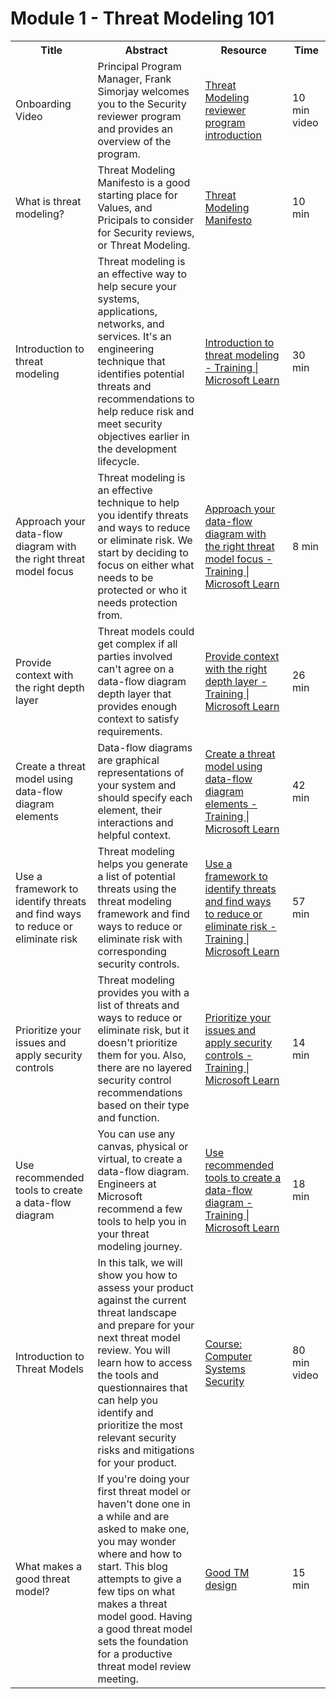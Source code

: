 # Module 1 - Threat Modeling 101


<table>
  <colgroup>
    <col style="width: 200px;">
    <col style="width: 400px;">
    <col style="width: 300px;">
    <col style="width: 100px;">
  </colgroup>
  <tr>
    <th>Title</th>
    <th>Abstract</th>
    <th>Resource</th>
    <th>Time</th>
  </tr>
  <tr>
    <td>Onboarding Video</td>
    <td>Principal Program Manager, Frank Simorjay welcomes you to the Security reviewer program and provides an overview of the program.</td>
    <td><a href="https://youtu.be/s-YrCIGwbVs"> Threat Modeling reviewer program introduction </a></td>
    <td>10 min video</tr>
  <tr>
    <td>What is threat modeling?</td>
    <td>Threat Modeling Manifesto is a good starting place for Values, and Pricipals to consider for Security reviews, or Threat Modeling.</td>
    <td><a href="https://www.threatmodelingmanifesto.org/"> Threat Modeling Manifesto</a></td>
    <td>10 min</td>
  </tr>
  <tr>
    <td>Introduction to threat modeling</td>
    <td>Threat modeling is an effective way to help secure your systems, applications, networks, and services. It's an engineering technique that identifies potential threats and recommendations to help reduce risk and meet security objectives earlier in the development lifecycle.</td>
    <td><a href="https://learn.microsoft.com/en-us/training/modules/tm-introduction-to-threat-modeling/"> Introduction to threat modeling - Training | Microsoft Learn</a></td>
    <td>30 min</td>
  </tr>
  <tr>
    <td>Approach your data-flow diagram with the right threat model focus</td>
    <td>Threat modeling is an effective technique to help you identify threats and ways to reduce or eliminate risk. We start by deciding to focus on either what needs to be protected or who it needs protection from.</td>
    <td><a href="https://learn.microsoft.com/en-us/training/modules/tm-approach-your-data-flow-diagram-with-the-right-threat-model-focus/">Approach your data-flow diagram with the right threat model focus - Training | Microsoft Learn</a></td>
    <td>8 min</td>
  </tr>
  <tr>
    <td>Provide context with the right depth layer</td>
    <td>Threat models could get complex if all parties involved can't agree on a data-flow diagram depth layer that provides enough context to satisfy requirements.</td>
    <td><a href="https://learn.microsoft.com/en-us/training/modules/tm-provide-context-with-the-right-depth-layer/">Provide context with the right depth layer - Training | Microsoft Learn</a></td>
    <td>26 min</td>
  </tr>
  <tr>
    <td>Create a threat model using data-flow diagram elements</td>
    <td>Data-flow diagrams are graphical representations of your system and should specify each element, their interactions and helpful context.</td>
    <td><a href="https://learn.microsoft.com/en-us/training/modules/tm-create-a-threat-model-using-foundational-data-flow-diagram-elements/">Create a threat model using data-flow diagram elements - Training | Microsoft Learn</td>
    <td>42 min</td>
  </tr>
  <tr>
    <td>Use a framework to identify threats and find ways to reduce or eliminate risk</td>
    <td>Threat modeling helps you generate a list of potential threats using the threat modeling framework and find ways to reduce or eliminate risk with corresponding security controls.</td>
    <td><a href="https://learn.microsoft.com/en-us/training/modules/tm-use-a-framework-to-identify-threats-and-find-ways-to-reduce-or-eliminate-risk/">Use a framework to identify threats and find ways to reduce or eliminate risk - Training | Microsoft Learn</a></td>
    <td>57 min</td>
  </tr>
 <tr>
    <td>Prioritize your issues and apply security controls</td>
    <td>Threat modeling provides you with a list of threats and ways to reduce or eliminate risk, but it doesn't prioritize them for you. Also, there are no layered security control recommendations based on their type and function.</td>
    <td><a href="https://learn.microsoft.com/en-us/training/modules/tm-prioritize-your-issues-and-apply-security-controls/">Prioritize your issues and apply security controls - Training | Microsoft Learn</a></td>
    <td>14 min</td>
  </tr>
  <tr>
    <td>Use recommended tools to create a data-flow diagram</td>
    <td>You can use any canvas, physical or virtual, to create a data-flow diagram. Engineers at Microsoft recommend a few tools to help you in your threat modeling journey.</td>
    <td><a href="https://learn.microsoft.com/en-us/training/modules/tm-use-recommended-tools-to-create-a-data-flow-diagram/">Use recommended tools to create a data-flow diagram - Training | Microsoft Learn</a></td>
    <td>18 min</td>
  </tr>
  <tr>
    <td>Introduction to Threat Models</td>
    <td>In this talk, we will show you how to assess your product against the current threat landscape and prepare for your next threat model review. You will learn how to access the tools and questionnaires that can help you identify and prioritize the most relevant security risks and mitigations for your product.</td>
    <td><a href="https://www.youtube.com/watch?v=GqmQg-cszw4">Course: Computer Systems Security</a></td>
    <td>80 min video</td>
  </tr>
  <tr>
    <td>What makes a good threat model?</td>
    <td>If you're doing your first threat model or haven't done one in a while and are asked to make one, you may wonder where and how to start. This blog attempts to give a few tips on what makes a threat model good. Having a good threat model sets the foundation for a productive threat model review meeting.</td>
    <td><a href="Articles/Goodtm.md"> Good TM design</a></td>
    <td>15 min</td>
  </tr>
</table>


  


